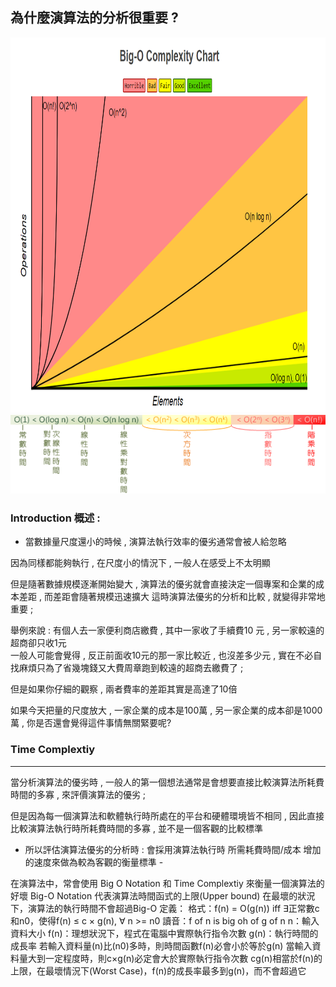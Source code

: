 




## 為什麼演算法的分析很重要 ?

<img src='https://github.com/Wei-Tsung/Core-Concepts-Visualization/blob/master/big%20o%20notation%20%E6%BC%94%E7%AE%97%E6%B3%95%20%E5%89%AA%E8%A3%81.png' width= 800 height= 600>


<img src='https://github.com/Wei-Tsung/Core-Concepts-Visualization/blob/master/BigOTime%20%E6%99%82%E9%96%93%E9%A1%9E%E5%9E%8B.png' width = 800>

### Introduction 概述 :

- 當數據量尺度還小的時候 , 演算法執行效率的優劣通常會被人給忽略

因為同樣都能夠執行 , 在尺度小的情況下 , 一般人在感受上不太明顯

但是隨著數據規模逐漸開始變大 , 演算法的優劣就會直接決定一個專案和企業的成本差距  , 而差距會隨著規模迅速擴大
這時演算法優劣的分析和比較 , 就變得非常地重要 ;


舉例來說 : 有個人去一家便利商店繳費 , 其中一家收了手續費10 元 , 另一家較遠的超商卻只收1元  
一般人可能會覺得 , 反正前面收10元的那一家比較近 , 也沒差多少元 , 
實在不必自找麻煩只為了省幾塊錢又大費周章跑到較遠的超商去繳費了 ;

但是如果你仔細的觀察 , 兩者費率的差距其實是高達了10倍 

如果今天把量的尺度放大 , 一家企業的成本是100萬  , 
另一家企業的成本卻是1000萬 , 你是否還會覺得這件事情無關緊要呢?


### Time Complextiy
---

當分析演算法的優劣時 ,
一般人的第一個想法通常是會想要直接比較演算法所耗費時間的多寡 , 來評價演算法的優劣 ;

但是因為每一個演算法和軟體執行時所處在的平台和硬體環境皆不相同 ,
因此直接比較演算法執行時所耗費時間的多寡 , 並不是一個客觀的比較標準

- 所以評估演算法優劣的分析時 : 會採用演算法執行時  所需耗費時間/成本 增加的速度來做為較為客觀的衡量標準 -



在演算法中，常會使用 Big O Notation 和 Time Complextiy 來衡量一個演算法的好壞
Big-Ο Notation 代表演算法時間函式的上限(Upper bound)
在最壞的狀況下，演算法的執行時間不會超過Big-Ο
定義：
格式：f(n) = Ο(g(n)) iff ∃正常數c和n0，使得f(n) ≤ c × g(n), ∀ n >= n0
讀音：f of n is big oh of g of n
n：輸入資料大小
f(n)：理想狀況下，程式在電腦中實際執行指令次數
g(n)：執行時間的成長率
若輸入資料量(n)比(n0)多時，則時間函數f(n)必會小於等於g(n)
當輸入資料量大到一定程度時，則c×g(n)必定會大於實際執行指令次數
cg(n)相當於f(n)的上限，在最壞情況下(Worst Case)，f(n)的成長率最多到g(n)，而不會超過它
